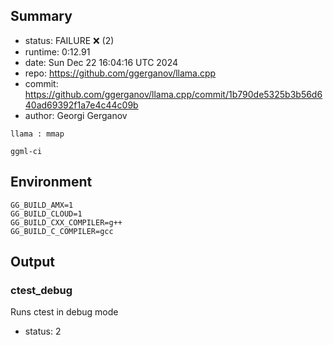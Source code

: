 ## Summary

- status:  FAILURE ❌ (2)
- runtime: 0:12.91
- date:    Sun Dec 22 16:04:16 UTC 2024
- repo:    https://github.com/ggerganov/llama.cpp
- commit:  https://github.com/ggerganov/llama.cpp/commit/1b790de5325b3b56d640ad69392f1a7e4c44c09b
- author:  Georgi Gerganov
```
llama : mmap

ggml-ci
```

## Environment

```
GG_BUILD_AMX=1
GG_BUILD_CLOUD=1
GG_BUILD_CXX_COMPILER=g++
GG_BUILD_C_COMPILER=gcc
```

## Output

### ctest_debug

Runs ctest in debug mode
- status: 2
```

```

